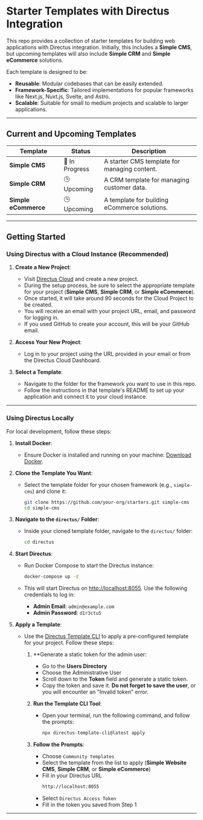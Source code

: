 # Starter Templates with Directus Integration

This repo provides a collection of starter templates for building web applications with Directus integration. Initially, this includes a **Simple CMS**, but upcoming templates will also include **Simple CRM** and **Simple eCommerce** solutions.

Each template is designed to be:

- **Reusable**: Modular codebases that can be easily extended.
- **Framework-Specific**: Tailored implementations for popular frameworks like Next.js, Nuxt.js, Svelte, and Astro.
- **Scalable**: Suitable for small to medium projects and scalable to larger applications.

---

## **Current and Upcoming Templates**

| Template             | Status         | Description                                  |
| -------------------- | -------------- | -------------------------------------------- |
| **Simple CMS**       | 🚧 In Progress | A starter CMS template for managing content. |
| **Simple CRM**       | 🕒 Upcoming    | A CRM template for managing customer data.   |
| **Simple eCommerce** | 🕒 Upcoming    | A template for building eCommerce solutions. |

---

## **Getting Started**

### **Using Directus with a Cloud Instance (Recommended)**

1. **Create a New Project**:

   - Visit [Directus Cloud](https://directus.io/cloud/) and create a new project.
   - During the setup process, be sure to select the appropriate template for your project (**Simple CMS**, **Simple CRM**, or **Simple eCommerce**).
   - Once started, it will take around 90 seconds for the Cloud Project to be created.
   - You will receive an email with your project URL, email, and password for logging in.
   - If you used GitHub to create your account, this will be your GitHub email.

2. **Access Your New Project**:

   - Log in to your project using the URL provided in your email or from the Directus Cloud Dashboard.

3. **Select a Template**:
   - Navigate to the folder for the framework you want to use in this repo.
   - Follow the instructions in that template's README to set up your application and connect it to your cloud instance.

---

### **Using Directus Locally**

For local development, follow these steps:

1. **Install Docker**:

   - Ensure Docker is installed and running on your machine: [Download Docker](https://www.docker.com/products/docker-desktop).

2. **Clone the Template You Want**:

   - Select the template folder for your chosen framework (e.g., `simple-cms`) and clone it:
     ```bash
     git clone https://github.com/your-org/starters.git simple-cms
     cd simple-cms
     ```

3. **Navigate to the `directus/` Folder**:

   - Inside your cloned template folder, navigate to the `directus/` folder:
     ```bash
     cd directus
     ```

4. **Start Directus**:

   - Run Docker Compose to start the Directus instance:

     ```bash
     docker-compose up -d
     ```

   - This will start Directus on [http://localhost:8055](http://localhost:8055). Use the following credentials to log in:
     - **Admin Email**: `admin@example.com`
     - **Admin Password**: `d1r3ctu5`

5. **Apply a Template**:

   - Use the [Directus Template CLI](https://github.com/directus-labs/directus-template-cli) to apply a pre-configured template for your project. Follow these steps:

     1. \*\*Generate a static token for the admin user:

        - Go to the **Users Directory**
        - Choose the Administrative User
        - Scroll down to the **Token** field and generate a static token.
        - Copy the token and save it. **Do not forget to save the user**, or you will encounter an "Invalid token" error.

     2. **Run the Template CLI Tool**:

        - Open your terminal, run the following command, and follow the prompts:
          ```bash
          npx directus-template-cli@latest apply
          ```

     3. **Follow the Prompts**:

        - Choose `Community templates`
        - Select the template from the list to apply (**Simple Website CMS**, **Simple CRM**, or **Simple eCommerce**)
        - Fill in your Directus URL
          ```bash
          http://localhost:8055
          ```
        - Select `Directus Access Token`
        - Fill in the token you saved from Step 1

---
